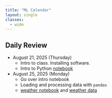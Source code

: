 ```yaml
---
title: "ML Calendar"
layout: single
classes:
  - wide
---
```


## Daily Review

- August 21, 2025 (Thursday)
    - Intro to class. Installing software.
    - Intro to Python [notebook](notebooks/Quick-Intro-To-Python.ipynb)
- August 25, 2025 (Monday)
    - Go over intro notebook
    - Loading and processing data with `pandas`
    - [weather notebook](notebooks/weather.ipynb) and [weather data](notebooks/weather-daylight.csv)